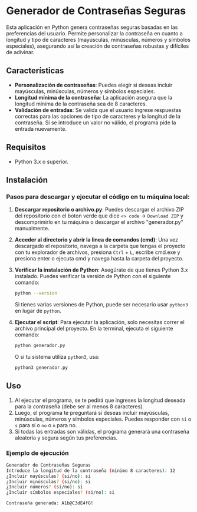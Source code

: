 # Generador de Contraseñas Seguras

Esta aplicación en Python genera contraseñas seguras basadas en las preferencias del usuario. Permite personalizar la contraseña en cuanto a longitud y tipo de caracteres (mayúsculas, minúsculas, números y símbolos especiales), asegurando así la creación de contraseñas robustas y difíciles de adivinar.

## Características

- **Personalización de contraseñas**: Puedes elegir si deseas incluir mayúsculas, minúsculas, números y símbolos especiales.
- **Longitud mínima de la contraseña**: La aplicación asegura que la longitud mínima de la contraseña sea de 8 caracteres.
- **Validación de entradas**: Se valida que el usuario ingrese respuestas correctas para las opciones de tipo de caracteres y la longitud de la contraseña. Si se introduce un valor no válido, el programa pide la entrada nuevamente.

## Requisitos

- Python 3.x o superior.

## Instalación

### Pasos para descargar y ejecutar el código en tu máquina local:

1. **Descargar repositorio o archivo.py**:
   Puedes descargar el archivo ZIP del repositorio con el boton verde que dice `<> code` -> `Download ZIP` y descomprimirlo en tu máquina o descargar el archivo "generador.py" manualmente.

2. **Acceder al directorio y abrir la linea de comandos (cmd)**:
   Una vez descargado el repositorio, navega a la carpeta que tengas el proyecto con tu explorador de archivos, presiona `Ctrl` + `L`, escribe cmd.exe y presiona enter o ejecuta cmd y navega hasta la carpeta del proyecto.

3. **Verificar la instalación de Python**:
   Asegúrate de que tienes Python 3.x instalado. Puedes verificar la versión de Python con el siguiente comando:
   ```bash
   python --version
   ```
   Si tienes varias versiones de Python, puede ser necesario usar `python3` en lugar de `python`.

4. **Ejecutar el script**:
   Para ejecutar la aplicación, solo necesitas correr el archivo principal del proyecto. En la terminal, ejecuta el siguiente comando:
   ```bash
   python generador.py
   ```
   O si tu sistema utiliza `python3`, usa:
   ```bash
   python3 generador.py
   ```

## Uso

1. Al ejecutar el programa, se te pedirá que ingreses la longitud deseada para la contraseña (debe ser al menos 8 caracteres).
2. Luego, el programa te preguntará si deseas incluir mayúsculas, minúsculas, números y símbolos especiales. Puedes responder con `si` o `s` para sí o `no` o `n` para no.
3. Si todas las entradas son válidas, el programa generará una contraseña aleatoria y segura según tus preferencias.

### Ejemplo de ejecución

```bash
Generador de Contraseñas Seguras
Introduce la longitud de la contraseña (mínimo 8 caracteres): 12
¿Incluir mayúsculas? (si/no): si
¿Incluir minúsculas? (si/no): si
¿Incluir números? (si/no): si
¿Incluir símbolos especiales? (si/no): si

Contraseña generada: A1b@C3dE4fG!
```


